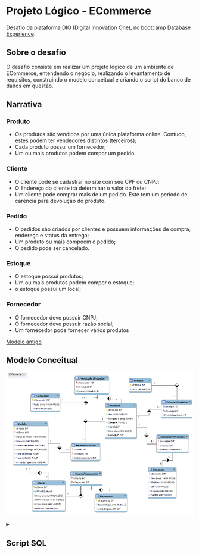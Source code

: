 # Projeto Lógico - ECommerce

Desafio da plataforma [DIO](https://dio.me) (Digital Innovation One), no bootcamp [Database Experience](https://web.dio.me/track/database-experience).

## Sobre o desafio
O desafio consiste em realizar um projeto lógico de um ambiente de ECommerce, entendendo o negócio, realizando o levantamento de requisitos, construindo o modelo conceitual e criando o script do banco de dados em questão.

## Narrativa
### Produto
- Os produtos são vendidos por uma única plataforma online.
  Contudo, estes podem ter vendedores distintos (terceiros);
- Cada produto possui um fornecedor;
- Um ou mais produtos podem compor um pedido.

### Cliente
- O cliente pode se cadastrar no site com seu CPF ou CNPJ;
- O Endereço do cliente irá determinar o valor do frete;
- Um cliente pode comprar mais de um pedido. Este tem um período de carência para devolução do produto.

### Pedido
- O pedidos são criados por clientes e possuem informaçöes de compra, endereço e status da entrega;
- Um produto ou mais compoem o pedido;
- O pedido pode ser cancelado.

### Estoque
- O estoque possui produtos;
- Um ou mais produtos podem compor o estoque;
- o estoque possui um local;

### Fornecedor
- O fornecedor deve possuir CNPJ;
- O fornecedor deve possuir razão social;
- Um fornecedor pode fornecer vários produtos

[Modelo antigo](https://github.com/vncs31/Ecommerce-projeto-conceitual)
## Modelo Conceitual
![Diagrama Ecommerce](ECommerce.png)

<details>
  <summary><h2>Script SQL</h2></summary>
  
#### Criação do banco de dados para o cenário de E-commerce e utilizando.
```
create DATABASE ecommerce;
use ecommerce;
```
### Criação de tabelas
#### Criação da tabela Cliente
```
create table clients(
    idClient int auto_increment primary key,
    Fname varchar(10),
    Minit char(3),
    Lname varchar(20),
    CPF char(11) not null,
    Address varchar(30),
    constraint unique_cpf_client unique(CPF)
);
```

#### Criação da tabela Produto
```
create table product(
    idProduct int auto_increment primary key,
    Pname varchar(0) not null,
    classification_kids bool,
    category enum('Eletrônico', 'Vestimenta', 'Brinquedos', 'Alimentos', 'Moveis') default 'Eletronico',
    avaliacao float default 0,
    size varchar(10)
);
```
#### Criação da tabela Pagamento
```
create table payment(
    idPayment int auto_increment primary key,
    typePayment enum('Boleto', 'Cartão', 'Dois cartões'),
    limitAvailable float
);
```
#### Criação da tabela de relação Cliente/Pagamento
```
create table clientsPayment(
    idPayment int,
    idClient int,
    primary key(idClient, idPayment),
    constraint fk_payment_client foreign key (idClient) references clients(idClient),
    constraint fk_payment_payment foreign key (idPayment) references payment(idPayment)
);
```
#### Criação da tabela Pedido
```
create table orders(
    idOrder int auto_increment primary key,
    idOrderClient int,
    orderStatus enum('Cancelado', 'Confirmado', 'Processamento') default 'Processamento',
    orderDescription varchar(255),
    sendValue float default 10,
    paymentCash bool default false,
    constraint fk_orders_client foreign key (idOrderClient) references clients(idClient)
      on update cascade
      on delete set null
);
```
#### Criação da tabela Estoque
```
CREATE TABLE storageLocation(
    idStorageLocation int auto_increment primary key,
    location varchar(255)
);
```
#### Criação da tabela de relação Produto/Estoque
```
create table productStorage(
    idPSproduct int,
    idPSstorage int,
    prodQuantity int default 0,
    PRIMARY KEY(idPSproduct, idPSstorage),
    CONSTRAINT fk_storage_location_product FOREIGN KEY (idPSproduct) REFERENCES product(idProduct),
    CONSTRAINT fk_storage_location_storage FOREIGN KEY (idPSstorage) REFERENCES storageLocation(idStorageLocation)
);
```
#### Criação da tabela Fornecedor
```
create table supplier(
    idSupplier int auto_increment primary key,
    SocialName varchar(255) not null,
    CNPJ char(15) not null,
    contact char(11) not null,
    constraint unique_cnpj_supplier unique (CNPJ)
);
```
#### Criação da tabela Vendedor
```
create table seller(
    idSeller int auto_increment primary key,
    SocialName varchar(255) not null,
    AbstName varchar(255) not null,
    CPF char(20) not null,
    location varchar(255),
    contact char(20) not null,
    constraint unique_cpf_seller unique (CPF)
);
```
#### Criação da tabela de relação Produto/Vendedor
```
create table productSeller(
    idPseller int,
    idProduct int,
    prodQuantity int default 1,
    primary key (idPseller, idProduct),
    CONSTRAINT fk_product_seller FOREIGN KEY (idPseller) REFERENCES seller(idSeller),
    CONSTRAINT fk_product_product FOREIGN KEY (idProduct) REFERENCES product(idProduct)
);
```
#### Criação da tabela de relação Produto/Pedido
```
CREATE TABLE productOrder(
    idPOproduct int,
    idPOorder int,
    poQuantity int DEFAULT 1,
    poStatus enum('Disponível', 'Sem estoque') default 'Disponível',
    PRIMARY KEY(idPOproduct, idPOorder),
    CONSTRAINT fk_productorder_seller FOREIGN KEY (idPOproduct) REFERENCES product(idProduct),
    CONSTRAINT fk_productorder_product FOREIGN KEY (idPOorder) REFERENCES orders(idOrder)
);
```
</details>
